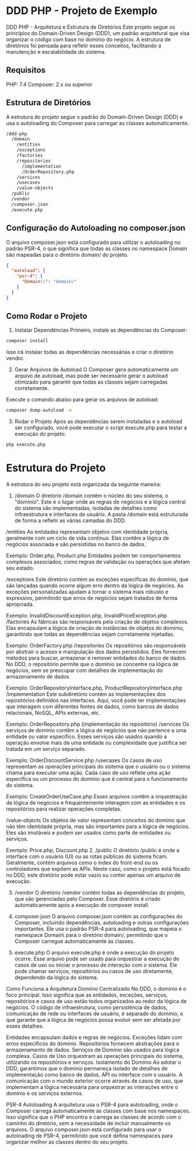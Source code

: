 # DDD PHP - Projeto de Exemplo

DDD PHP - Arquitetura e Estrutura de Diretórios
Este projeto segue os princípios do Domain-Driven Design (DDD), um padrão arquitetural que visa organizar o código com base no domínio do negócio. A estrutura de diretórios foi pensada para refletir esses conceitos, facilitando a manutenção e escalabilidade do sistema.
## Requisitos

PHP: 7.4
Composer: 2.x ou superior

## Estrutura de Diretórios
A estrutura do projeto segue o padrão do Domain-Driven Design (DDD) e usa o autoloading do Composer para carregar as classes automaticamente.


```bash
/ddd-php
  /domain
    /entities
    /exceptions
    /factories
    /repositories
      /implementation
      /OrderRepository.php
    /services
    /usecases
    /value-objects
  /public
  /vendor
  /composer.json
  /execute.php

```

## Configuração do Autoloading no composer.json
O arquivo composer.json está configurado para utilizar o autoloading no padrão PSR-4, o que significa que todas as classes no namespace Domain são mapeadas para o diretório domain/ do projeto.

```json
{
  "autoload": {
    "psr-4": {
      "Domain\\": "domain/"
    }
  }
}

```

## Como Rodar o Projeto
1. Instalar Dependências
   Primeiro, instale as dependências do Composer:

```bash
composer install
```

Isso irá instalar todas as dependências necessárias e criar o diretório vendor.

2. Gerar Arquivos de Autoload
   O Composer gera automaticamente um arquivo de autoload, mas pode ser necessário gerar o autoload otimizado para garantir que todas as classes sejam carregadas corretamente.

Execute o comando abaixo para gerar os arquivos de autoload:

```bash
composer dump-autoload -o
```

3. Rodar o Projeto
   Após as dependências serem instaladas e o autoload ser configurado, você pode executar o script execute.php para testar a execução do projeto:

```bash
php execute.php

```

# Estrutura do Projeto
A estrutura do seu projeto está organizada da seguinte maneira:

1. /domain
   O diretório /domain contém o núcleo do seu sistema, o "domínio". Este é o lugar onde as regras de negócios e a lógica central do sistema são implementadas, isoladas de detalhes como infraestrutura e interfaces de usuário. A pasta /domain está estruturada de forma a refletir as várias camadas do DDD.

/entities
As entidades representam objetos com identidade própria, geralmente com um ciclo de vida contínuo. Elas contêm a lógica de negócios associada e são persistidas no banco de dados.

Exemplo: Order.php, Product.php
Entidades podem ter comportamentos complexos associados, como regras de validação ou operações que afetam seu estado.

/exceptions
Este diretório contém as exceções específicas do domínio, que são lançadas quando ocorre algum erro dentro da lógica de negócios. As exceções personalizadas ajudam a tornar o sistema mais robusto e expressivo, permitindo que erros de negócios sejam tratados de forma apropriada.

Exemplo: InvalidDiscountException.php, InvalidPriceException.php
/factories
As fábricas são responsáveis pela criação de objetos complexos. Elas encapsulam a lógica de criação de instâncias de objetos do domínio, garantindo que todas as dependências sejam corretamente injetadas.

Exemplo: OrderFactory.php
/repositories
Os repositórios são responsáveis por abstrair o acesso e manipulação dos dados persistidos. Eles fornecem métodos para buscar, armazenar e remover entidades do banco de dados. No DDD, o repositório permite que o domínio se concentre na lógica de negócios, sem se preocupar com detalhes de implementação do armazenamento de dados.

Exemplo: OrderRepositoryInterface.php, ProductRepositoryInterface.php
/implementation
Este subdiretório contém as implementações dos repositórios definidos nas interfaces. Aqui, você pode ter implementações que interagem com diferentes fontes de dados, como bancos de dados relacionais, NoSQL, APIs externas, etc.

Exemplo: OrderRepository.php (implementação do repositório)
/services
Os serviços de domínio contêm a lógica de negócios que não pertence a uma entidade ou valor específico. Esses serviços são usados quando a operação envolve mais de uma entidade ou complexidade que justifica ser tratada em um serviço separado.

Exemplo: OrderDiscountService.php
/usecases
Os casos de uso representam as operações principais do sistema que o usuário ou o sistema chama para executar uma ação. Cada caso de uso reflete uma ação específica ou um processo do domínio que é central para o funcionamento do sistema.

Exemplo: CreateOrderUseCase.php
Esses arquivos contêm a orquestração da lógica de negócios e frequentemente interagem com as entidades e os repositórios para realizar operações completas.

/value-objects
Os objetos de valor representam conceitos do domínio que não têm identidade própria, mas são importantes para a lógica de negócios. Eles são imutáveis e podem ser usados como parte de entidades ou serviços.

Exemplo: Price.php, Discount.php
2. /public
   O diretório /public é onde a interface com o usuário (UI) ou as rotas públicas do sistema ficam. Geralmente, contém arquivos como o index do front-end ou os controladores que expõem as APIs. Neste caso, como o projeto está focado no DDD, este diretório pode estar vazio ou conter apenas um arquivo de execução.

3. /vendor
   O diretório /vendor contém todas as dependências do projeto, que são gerenciadas pelo Composer. Esse diretório é criado automaticamente após a execução de composer install.

4. composer.json
   O arquivo composer.json contém as configurações do Composer, incluindo dependências, autoloading e outras configurações importantes. Ele usa o padrão PSR-4 para autoloading, que mapeia o namespace Domain\ para o diretório domain/, permitindo que o Composer carregue automaticamente as classes.

5. execute.php
   O arquivo execute.php é onde a execução do projeto ocorre. Esse arquivo pode ser usado para orquestrar a execução de casos de uso ou iniciar o processo de interação com o sistema. Ele pode chamar serviços, repositórios ou casos de uso diretamente, dependendo da lógica do sistema.

Como Funciona a Arquitetura
Domínio Centralizado
No DDD, o domínio é o foco principal. Isso significa que as entidades, exceções, serviços, repositórios e casos de uso estão todos organizados ao redor da lógica de negócios. O código de infraestrutura, como persistência de dados, comunicação de rede ou interfaces de usuário, é separado do domínio, o que garante que a lógica de negócios possa evoluir sem ser afetada por esses detalhes.

Entidades encapsulam dados e regras de negócios.
Exceções lidam com erros específicos do domínio.
Repositórios fornecem abstrações para o armazenamento de dados.
Serviços de Domínio são usados para lógica complexa.
Casos de Uso orquestram as operações principais do sistema, utilizando os repositórios e serviços.
Isolamento do Domínio
Ao adotar o DDD, garantimos que o domínio permaneça isolado de detalhes de implementação como banco de dados, API ou interface com o usuário. A comunicação com o mundo exterior ocorre através de casos de uso, que implementam a lógica necessária para orquestrar as interações entre o domínio e os serviços externos.

PSR-4 Autoloading
A arquitetura usa o PSR-4 para autoloading, onde o Composer carrega automaticamente as classes com base nos namespaces. Isso significa que o PHP encontra e carrega as classes de acordo com o caminho do diretório, sem a necessidade de incluir manualmente os arquivos. O arquivo composer.json está configurado para usar o autoloading de PSR-4, permitindo que você defina namespaces para organizar melhor as classes dentro do seu projeto.